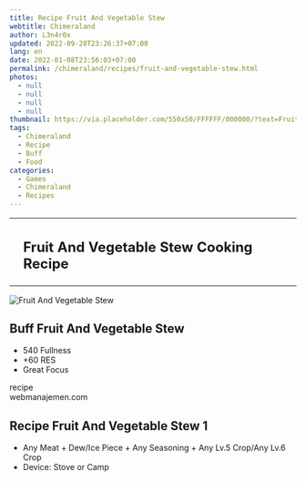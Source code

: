```yaml
---
title: Recipe Fruit And Vegetable Stew
webtitle: Chimeraland
author: L3n4r0x
updated: 2022-09-28T23:26:37+07:00
lang: en
date: 2022-01-08T23:56:03+07:00
permalink: /chimeraland/recipes/fruit-and-vegetable-stew.html
photos:
  - null
  - null
  - null
  - null
thumbnail: https://via.placeholder.com/550x50/FFFFFF/000000/?text=Fruit And Vegetable Stew
tags:
  - Chimeraland
  - Recipe
  - Buff
  - Food
categories:
  - Games
  - Chimeraland
  - Recipes
---
```


<section id="bootstrap-wrapper"><link rel="stylesheet" href="https://cdn.statically.io/gh/dimaslanjaka/Web-Manajemen/40ac3225/css/bootstrap-4.5-wrapper.css"/><div class="row mb-2"><div class="col-md-12 mb-2"><table class="table" id="post-info"><tbody><tr><td></td><td><h1 class="fs-5">Fruit And Vegetable Stew Cooking Recipe</h1></td></tr></tbody></table></div></div><div class="card mb-2"><div class="row g-0"><div class="col-sm-4 position-relative mb-2"><img src="https://via.placeholder.com/600" class="card-img fit-cover w-100 h-100" alt="Fruit And Vegetable Stew" data-fancybox="true"/></div><div class="col-sm-8 mb-2"><div class="card-body"><h2 class="card-title fs-5">Buff Fruit And Vegetable Stew</h2><div class="card-text"><ul><li>540 Fullness</li><li>+60 RES</li><li>Great Focus</li></ul></div><span class="badge rounded-pill bg-dark">recipe</span></div><div class="card-footer text-end text-muted">webmanajemen.com</div></div></div></div><div class="row mb-2"><div class="col-12 col-lg-6 recipe-item mb-2"><div class="card"><div class="card-body"><h2 class="card-title fs-5">Recipe Fruit And Vegetable Stew 1</h2><div class="card-text"><ul><li>Any Meat<span> + </span>Dew/Ice Piece<span> + </span>Any Seasoning<span> + </span>Any Lv.5 Crop/Any Lv.6 Crop</li><li>Device: Stove or Camp</li></ul></div></div></div></div></div></section>